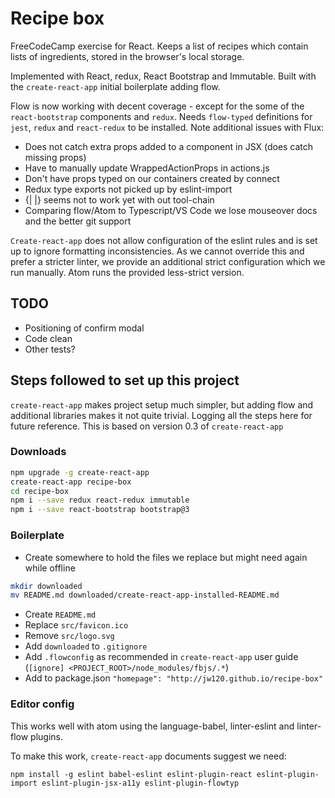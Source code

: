 # Recipe box

FreeCodeCamp exercise for React. Keeps a list of recipes which contain lists of ingredients, stored
in the browser's local storage.

Implemented with React, redux, React Bootstrap and Immutable. Built with the `create-react-app` initial boilerplate adding flow.

Flow is now working with decent coverage - except for the some of the `react-bootstrap` components and `redux`. Needs `flow-typed` definitions for `jest`, `redux` and `react-redux` to be installed. Note additional issues with Flux:

* Does not catch extra props added to a component in JSX (does catch missing props)
* Have to manually update WrappedActionProps in actions.js
* Don't have props typed on our containers created by connect
* Redux type exports not picked up by eslint-import
* {| |} seems not to work yet with out tool-chain
* Comparing flow/Atom to Typescript/VS Code we lose mouseover docs and the better git support

`Create-react-app` does not allow configuration of the eslint rules and is set up to ignore formatting inconsistencies. As we
cannot override this and prefer a stricter linter, we provide an additional strict configuration which we run manually. Atom runs
the provided less-strict version.


## TODO

* Positioning of confirm modal
* Code clean
* Other tests?

## Steps followed to set up this project

`create-react-app` makes project setup much simpler, but adding flow and additional libraries
makes it not quite trivial. Logging all the steps here for future reference. This is based on version
0.3 of `create-react-app`

### Downloads

```sh
npm upgrade -g create-react-app
create-react-app recipe-box
cd recipe-box
npm i --save redux react-redux immutable
npm i --save react-bootstrap bootstrap@3
```

### Boilerplate

* Create somewhere to hold the files we replace but might need again while offline

```sh
mkdir downloaded
mv README.md downloaded/create-react-app-installed-README.md
```

* Create `README.md`
* Replace `src/favicon.ico`
* Remove `src/logo.svg`
* Add `downloaded` to `.gitignore`
* Add `.flowconfig` as recommended in `create-react-app` user guide (`[ignore]
<PROJECT_ROOT>/node_modules/fbjs/.*`)
* Add to package.json `"homepage": "http://jw120.github.io/recipe-box"`

### Editor config

This works well with atom using the language-babel, linter-eslint and linter-flow plugins.

To make this work, `create-react-app` documents suggest we need:

```
npm install -g eslint babel-eslint eslint-plugin-react eslint-plugin-import eslint-plugin-jsx-a11y eslint-plugin-flowtyp
```
